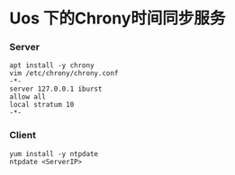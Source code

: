# Uos 下的Chrony时间同步服务
### Server
``` shell
apt install -y chrony 
vim /etc/chrony/chrony.conf
-*-
server 127.0.0.1 iburst
allow all
local stratum 10
-*-
```

### Client 
``` shell 
yum install -y ntpdate
ntpdate <ServerIP>
```
